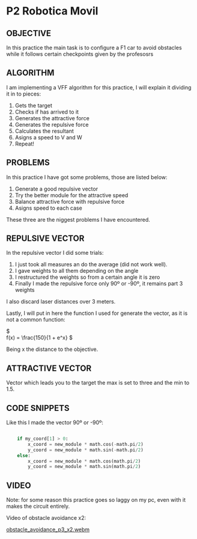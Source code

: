 # P2 Robotica Movil

## OBJECTIVE

In this practice the main task is to configure a F1 car to avoid obstacles while it follows certain checkpoints given by the profesosrs

## ALGORITHM

I am implementing a VFF algorithm for this practice, I will explain it dividing it in to pieces:

1. Gets the target
2. Checks if has arrived to it
3. Generates the attractive force
4. Generates the repulsive force
5. Calculates the resultant
6. Asigns a speed to V and W
7. Repeat!

## PROBLEMS

In this practice I have got some problems, those are listed below:

1. Generate a good repulsive vector
2. Try the better module for the attractive speed
3. Balance attractive force with repulsive force
4. Asigns speed to each case

These three are the niggest problems I have encountered.

## REPULSIVE VECTOR

In the repulsive vector I did some trials:
1. I just took all measures an do the average (did not work well).
2. I gave weights to all them depending on the angle
3. I restructured the weights so from a certain angle it is zero
4. Finally I made the repulsive force only 90º or -90º, it remains part 3 weights

I also discard laser distances over 3 meters.

Lastly, I will put in here the function I used for generate the vector, as it is not a common function:


$\
f(x) = \frac{150}{1 + e^x}
\$

Being x the distance to the objective.

## ATTRACTIVE VECTOR

Vector which leads you to the target the max is set to three and the min to 1.5.

## CODE SNIPPETS

Like this I made the vector 90º or -90º:

```python

    if my_coord[1] > 0: 
        x_coord = new_module * math.cos(-math.pi/2)
        y_coord = new_module * math.sin(-math.pi/2)
    else:
        x_coord = new_module * math.cos(math.pi/2)
        y_coord = new_module * math.sin(math.pi/2)

```

## VIDEO

Note: for some reason this practice goes so laggy on my pc, even with it makes the circuit entirely.

Video of obstacle avoidance x2:

[obstacle_avoidance_p3_x2.webm](https://github.com/user-attachments/assets/8fe1b3bd-2c77-4edb-aa22-4fa1d09588d8)
